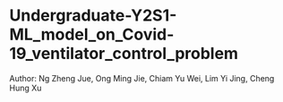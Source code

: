 # Undergraduate-Y2S1-ML_model_on_Covid-19_ventilator_control_problem
Author: Ng Zheng Jue, Ong Ming Jie, Chiam Yu Wei, Lim Yi Jing, Cheng Hung Xu
